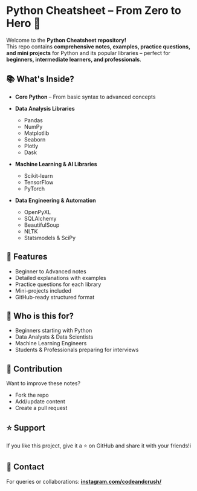 


# Python Cheatsheet – From Zero to Hero 🐍

Welcome to the **Python Cheatsheet repository!**  
This repo contains **comprehensive notes, examples, practice questions, and mini projects** for Python and its popular libraries – perfect for **beginners, intermediate learners, and professionals**.

## 📚 What's Inside?
- **Core Python** – From basic syntax to advanced concepts
- **Data Analysis Libraries**  
  - Pandas  
  - NumPy  
  - Matplotlib  
  - Seaborn  
  - Plotly  
  - Dask  

- **Machine Learning & AI Libraries**  
  - Scikit-learn  
  - TensorFlow  
  - PyTorch  

- **Data Engineering & Automation**  
  - OpenPyXL  
  - SQLAlchemy  
  - BeautifulSoup  
  - NLTK  
  - Statsmodels & SciPy  

## 🚀 Features
- Beginner to Advanced notes  
- Detailed explanations with examples  
- Practice questions for each library  
- Mini-projects included  
- GitHub-ready structured format  


## 🎯 Who is this for?

* Beginners starting with Python
* Data Analysts & Data Scientists
* Machine Learning Engineers
* Students & Professionals preparing for interviews

## 📝 Contribution

Want to improve these notes?

* Fork the repo
* Add/update content
* Create a pull request

## ⭐ Support
If you like this project, give it a ⭐ on GitHub and share it with your friends!i

## 📧 Contact

For queries or collaborations: **[instagram.com/codeandcrush/](https://www.instagram.com/codeandcrush/)**

